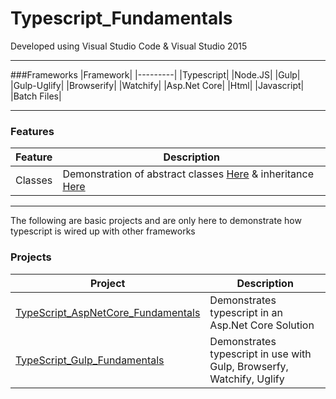 # Typescript_Fundamentals  

Developed using Visual Studio Code & Visual Studio 2015

---

###Frameworks
|Framework|
|---------|
|Typescript|
|Node.JS|
|Gulp|
|Gulp-Uglify|
|Browserify|
|Watchify|
|Asp.Net Core|
|Html|
|Javascript|
|Batch Files|

---

### Features
|Feature|Description|
|-------|-----------|
|Classes| Demonstration of abstract classes [Here](https://github.com/Apollo013/Typescript_Fundamentals/blob/master/src/common/models/abstract/person.ts) & inheritance [Here](https://github.com/Apollo013/Typescript_Fundamentals/blob/master/src/human_resources/models/employee.ts)|

---

The following are basic projects and are only here to demonstrate how typescript is wired up with other frameworks

### Projects
|Project|Description|
|-------|-----------|
|[TypeScript_AspNetCore_Fundamentals](https://github.com/Apollo013/Typescript_Fundamentals/tree/master/Projects/TypeScript_AspNetCore_Fundamentals)| Demonstrates typescript in an Asp.Net Core Solution|
|[TypeScript_Gulp_Fundamentals](https://github.com/Apollo013/Typescript_Fundamentals/tree/master/Projects/TypeScript_Gulp_Fundamentals)| Demonstrates typescript in use with Gulp, Browserfy, Watchify, Uglify|


